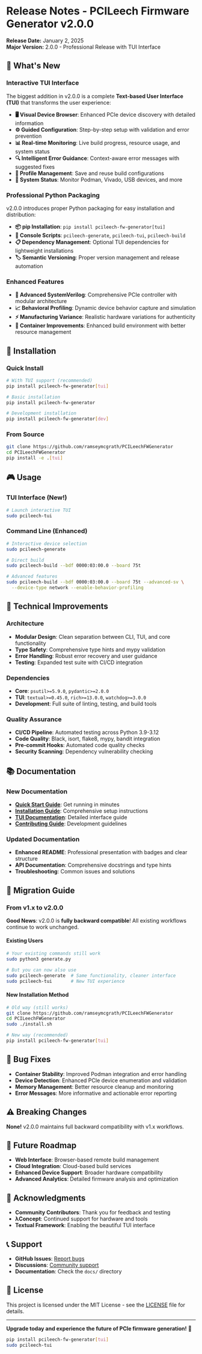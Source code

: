 # Release Notes - PCILeech Firmware Generator v2.0.0

**Release Date:** January 2, 2025  
**Major Version:** 2.0.0 - Professional Release with TUI Interface

## 🎉 What's New

### Interactive TUI Interface
The biggest addition in v2.0.0 is a complete **Text-based User Interface (TUI)** that transforms the user experience:

- **🖥️ Visual Device Browser**: Enhanced PCIe device discovery with detailed information
- **⚙️ Guided Configuration**: Step-by-step setup with validation and error prevention
- **📊 Real-time Monitoring**: Live build progress, resource usage, and system status
- **🔍 Intelligent Error Guidance**: Context-aware error messages with suggested fixes
- **📁 Profile Management**: Save and reuse build configurations
- **📡 System Status**: Monitor Podman, Vivado, USB devices, and more

### Professional Python Packaging
v2.0.0 introduces proper Python packaging for easy installation and distribution:

- **📦 pip Installation**: `pip install pcileech-fw-generator[tui]`
- **🔧 Console Scripts**: `pcileech-generate`, `pcileech-tui`, `pcileech-build`
- **📋 Dependency Management**: Optional TUI dependencies for lightweight installations
- **🏷️ Semantic Versioning**: Proper version management and release automation

### Enhanced Features
- **🔬 Advanced SystemVerilog**: Comprehensive PCIe controller with modular architecture
- **📈 Behavioral Profiling**: Dynamic device behavior capture and simulation
- **⚡ Manufacturing Variance**: Realistic hardware variations for authenticity
- **🐳 Container Improvements**: Enhanced build environment with better resource management

## 🚀 Installation

### Quick Install
```bash
# With TUI support (recommended)
pip install pcileech-fw-generator[tui]

# Basic installation
pip install pcileech-fw-generator

# Development installation
pip install pcileech-fw-generator[dev]
```

### From Source
```bash
git clone https://github.com/ramseymcgrath/PCILeechFWGenerator
cd PCILeechFWGenerator
pip install -e .[tui]
```

## 🎮 Usage

### TUI Interface (New!)
```bash
# Launch interactive TUI
sudo pcileech-tui
```

### Command Line (Enhanced)
```bash
# Interactive device selection
sudo pcileech-generate

# Direct build
sudo pcileech-build --bdf 0000:03:00.0 --board 75t

# Advanced features
sudo pcileech-build --bdf 0000:03:00.0 --board 75t --advanced-sv \
  --device-type network --enable-behavior-profiling
```

## 🔧 Technical Improvements

### Architecture
- **Modular Design**: Clean separation between CLI, TUI, and core functionality
- **Type Safety**: Comprehensive type hints and mypy validation
- **Error Handling**: Robust error recovery and user guidance
- **Testing**: Expanded test suite with CI/CD integration

### Dependencies
- **Core**: `psutil>=5.9.0`, `pydantic>=2.0.0`
- **TUI**: `textual>=0.45.0`, `rich>=13.0.0`, `watchdog>=3.0.0`
- **Development**: Full suite of linting, testing, and build tools

### Quality Assurance
- **CI/CD Pipeline**: Automated testing across Python 3.9-3.12
- **Code Quality**: Black, isort, flake8, mypy, bandit integration
- **Pre-commit Hooks**: Automated code quality checks
- **Security Scanning**: Dependency vulnerability checking

## 📚 Documentation

### New Documentation
- **[Quick Start Guide](QUICK_START.md)**: Get running in minutes
- **[Installation Guide](INSTALLATION.md)**: Comprehensive setup instructions
- **[TUI Documentation](TUI_README.md)**: Detailed interface guide
- **[Contributing Guide](../CONTRIBUTING.md)**: Development guidelines

### Updated Documentation
- **Enhanced README**: Professional presentation with badges and clear structure
- **API Documentation**: Comprehensive docstrings and type hints
- **Troubleshooting**: Common issues and solutions

## 🔄 Migration Guide

### From v1.x to v2.0.0

**Good News**: v2.0.0 is **fully backward compatible**! All existing workflows continue to work unchanged.

#### Existing Users
```bash
# Your existing commands still work
sudo python3 generate.py

# But you can now also use
sudo pcileech-generate  # Same functionality, cleaner interface
sudo pcileech-tui       # New TUI experience
```

#### New Installation Method
```bash
# Old way (still works)
git clone https://github.com/ramseymcgrath/PCILeechFWGenerator
cd PCILeechFWGenerator
sudo ./install.sh

# New way (recommended)
pip install pcileech-fw-generator[tui]
```

## 🐛 Bug Fixes

- **Container Stability**: Improved Podman integration and error handling
- **Device Detection**: Enhanced PCIe device enumeration and validation
- **Memory Management**: Better resource cleanup and monitoring
- **Error Messages**: More informative and actionable error reporting

## ⚠️ Breaking Changes

**None!** v2.0.0 maintains full backward compatibility with v1.x workflows.

## 🔮 Future Roadmap

- **Web Interface**: Browser-based remote build management
- **Cloud Integration**: Cloud-based build services
- **Enhanced Device Support**: Broader hardware compatibility
- **Advanced Analytics**: Detailed firmware analysis and optimization

## 🙏 Acknowledgments

- **Community Contributors**: Thank you for feedback and testing
- **λConcept**: Continued support for hardware and tools
- **Textual Framework**: Enabling the beautiful TUI interface

## 📞 Support

- **GitHub Issues**: [Report bugs](https://github.com/ramseymcgrath/PCILeechFWGenerator/issues)
- **Discussions**: [Community support](https://github.com/ramseymcgrath/PCILeechFWGenerator/discussions)
- **Documentation**: Check the `docs/` directory

## 📄 License

This project is licensed under the MIT License - see the [LICENSE](../LICENSE) file for details.

---

**Upgrade today and experience the future of PCIe firmware generation!** 🚀

```bash
pip install pcileech-fw-generator[tui]
sudo pcileech-tui